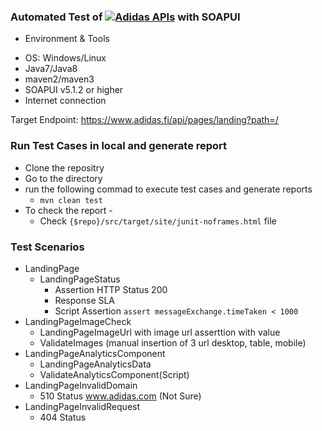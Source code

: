 ### Automated Test of [![Adidas APIs]()](https://www.adidas.fi/api) with SOAPUI

- Environment & Tools
 * OS: Windows/Linux
 * Java7/Java8
 * maven2/maven3
 * SOAPUI v5.1.2 or higher 
 * Internet connection

Target Endpoint: https://www.adidas.fi/api/pages/landing?path=/

### Run Test Cases in local and generate report

 * Clone the repositry
 * Go to the directory 
 * run the following commad to execute test cases and generate reports
   - `mvn clean test`
 * To check the report - 
   - Check `{$repo}/src/target/site/junit-noframes.html` file
   
   
### Test Scenarios
- LandingPage
	* LandingPageStatus
		* Assertion HTTP Status 200
		* Response SLA
		* Script Assertion `assert messageExchange.timeTaken < 1000`
- LandingPageImageCheck
	* LandingPageImageUrl with image url asserttion with value
	* ValidateImages (manual insertion of 3 url desktop, table, mobile)
- LandingPageAnalyticsComponent
	* LandingPageAnalyticsData
	* ValidateAnalyticsComponent(Script)
- LandingPageInvalidDomain
	* 510 Status www.adidas.com (Not Sure)
- LandingPageInvalidRequest
	* 404 Status
